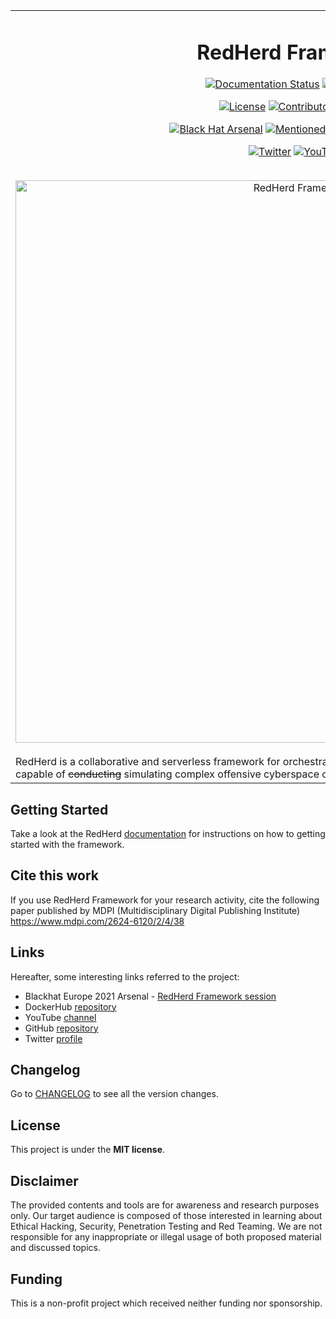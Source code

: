 <table align="center" border="0">
<tr>
<td align="center" width="9999">

# RedHerd Framework
[![Documentation Status](https://readthedocs.org/projects/redherd/badge/?version=latest)](https://redherd.readthedocs.io/en/latest/?badge=latest)
[![Build Status](https://github.com/redherd-project/redherd-framework/actions/workflows/build.yml/badge.svg)](https://github.com/redherd-project/redherd-framework/actions/workflows/build.yml)

[![License](https://img.shields.io/github/license/redherd-project/redherd-framework)](https://github.com/redherd-project/redherd-framework/blob/main/LICENSE)
[![Contributors](https://img.shields.io/github/contributors/redherd-project/redherd-framework)](https://github.com/redherd-project/redherd-framework/graphs/contributors)
[![Stars](https://img.shields.io/github/stars/redherd-project/redherd-framework)](https://github.com/redherd-project/redherd-framework/stargazers)

[![Black Hat Arsenal](https://github.com/b4gh33r4/badges/blob/master/arsenal/europe/2021.svg)](https://www.blackhat.com/eu-21/arsenal/schedule/index.html#redherd-framework-24846)
[![Mentioned in awesome-docker](https://awesome.re/mentioned-badge.svg)](https://github.com/veggiemonk/awesome-docker)

[![Twitter](https://img.shields.io/twitter/follow/RedHerdProject?style=social)](https://twitter.com/RedHerdProject)
[![YouTube](https://img.shields.io/youtube/channel/subscribers/UCYSM51oldVsryhZxGdB3hXA?style=social)](https://www.youtube.com/channel/UCYSM51oldVsryhZxGdB3hXA)
	
<br>
<img src="https://redherd.readthedocs.io/en/latest/design/features/redherd-net.png" align="center" width="900px" alt="RedHerd Framework">
<br><br>
	
<div align="left">
RedHerd is a collaborative and serverless framework for orchestrating a geographically distributed group of assets capable of <del>conducting</del> simulating complex offensive cyberspace operations.
</div>

</td>
</tr>
</table>


## Getting Started

Take a look at the RedHerd [documentation](https://redherd.readthedocs.io) for instructions on how to getting started with the framework.


## Cite this work
If you use RedHerd Framework for your research activity, cite the following paper published by MDPI (Multidisciplinary Digital Publishing Institute) 
https://www.mdpi.com/2624-6120/2/4/38


## Links

Hereafter, some interesting links referred to the project:

- Blackhat Europe 2021 Arsenal - [RedHerd Framework session](https://www.youtube.com/watch?v=jo20NwS3sDw)
- DockerHub [repository](https://hub.docker.com/u/redherd)
- YouTube [channel](https://www.youtube.com/channel/UCYSM51oldVsryhZxGdB3hXA)
- GitHub [repository](https://github.com/redherd-project/redherd-framework)
- Twitter [profile](https://twitter.com/RedHerdProject)


## Changelog   

Go to [CHANGELOG](CHANGELOG.md) to see all the version changes.


## License

This project is under the **MIT license**.


## Disclaimer

The provided contents and tools are for awareness and research purposes only. Our target audience is composed of those interested in learning about Ethical Hacking, Security, Penetration Testing and Red Teaming. We are not responsible for any inappropriate or illegal usage of both proposed material and discussed topics.


## Funding

This is a non-profit project which received neither funding nor sponsorship.
